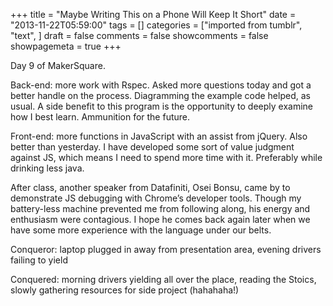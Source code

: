 +++
title = "Maybe Writing This on a Phone Will Keep It Short"
date = "2013-11-22T05:59:00"
tags = []
categories = ["imported from tumblr", "text", ]
draft = false
comments = false
showcomments = false
showpagemeta = true
+++

<p>Day 9 of MakerSquare.</p>
<p>Back-end: more work with Rspec. Asked more questions today and got a better handle on the process. Diagramming the example code helped, as usual. A side benefit to this program is the opportunity to deeply examine how I best learn. Ammunition for the future.</p>
<p>Front-end: more functions in JavaScript with an assist from jQuery. Also better than yesterday. I have developed some sort of value judgment against JS, which means I need to spend more time with it. Preferably while drinking less java.</p>
<p>After class, another speaker from Datafiniti, Osei Bonsu, came by to demonstrate JS debugging with Chrome’s developer tools. Though my battery-less machine prevented me from following along, his energy and enthusiasm were contagious. I hope he comes back again later when we have some more experience with the language under our belts.</p>
<p>Conqueror: laptop plugged in away from presentation area, evening drivers failing to yield</p>
<p>Conquered: morning drivers yielding all over the place, reading the Stoics, slowly gathering resources for side project (hahahaha!)</p>